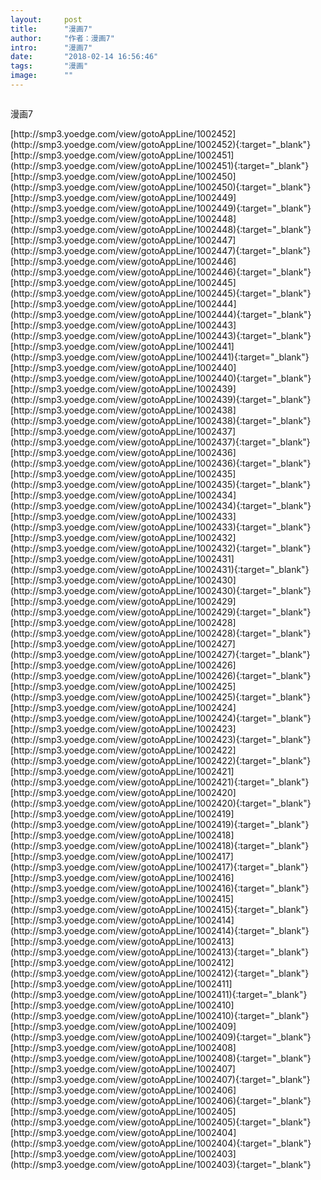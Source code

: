```yaml
---
layout:     post
title:      "漫画7"
author:     "作者：漫画7"
intro:      "漫画7"
date:       "2018-02-14 16:56:46"
tags:       "漫画"
image:      ""
---
```

<div style="text-align: center">
<p><img src=""/></p>
</div>
<p class="post-meta">
<span>漫画7</span>
</p>
[http://smp3.yoedge.com/view/gotoAppLine/1002452](http://smp3.yoedge.com/view/gotoAppLine/1002452){:target="_blank"}
[http://smp3.yoedge.com/view/gotoAppLine/1002451](http://smp3.yoedge.com/view/gotoAppLine/1002451){:target="_blank"}
[http://smp3.yoedge.com/view/gotoAppLine/1002450](http://smp3.yoedge.com/view/gotoAppLine/1002450){:target="_blank"}
[http://smp3.yoedge.com/view/gotoAppLine/1002449](http://smp3.yoedge.com/view/gotoAppLine/1002449){:target="_blank"}
[http://smp3.yoedge.com/view/gotoAppLine/1002448](http://smp3.yoedge.com/view/gotoAppLine/1002448){:target="_blank"}
[http://smp3.yoedge.com/view/gotoAppLine/1002447](http://smp3.yoedge.com/view/gotoAppLine/1002447){:target="_blank"}
[http://smp3.yoedge.com/view/gotoAppLine/1002446](http://smp3.yoedge.com/view/gotoAppLine/1002446){:target="_blank"}
[http://smp3.yoedge.com/view/gotoAppLine/1002445](http://smp3.yoedge.com/view/gotoAppLine/1002445){:target="_blank"}
[http://smp3.yoedge.com/view/gotoAppLine/1002444](http://smp3.yoedge.com/view/gotoAppLine/1002444){:target="_blank"}
[http://smp3.yoedge.com/view/gotoAppLine/1002443](http://smp3.yoedge.com/view/gotoAppLine/1002443){:target="_blank"}
[http://smp3.yoedge.com/view/gotoAppLine/1002441](http://smp3.yoedge.com/view/gotoAppLine/1002441){:target="_blank"}
[http://smp3.yoedge.com/view/gotoAppLine/1002440](http://smp3.yoedge.com/view/gotoAppLine/1002440){:target="_blank"}
[http://smp3.yoedge.com/view/gotoAppLine/1002439](http://smp3.yoedge.com/view/gotoAppLine/1002439){:target="_blank"}
[http://smp3.yoedge.com/view/gotoAppLine/1002438](http://smp3.yoedge.com/view/gotoAppLine/1002438){:target="_blank"}
[http://smp3.yoedge.com/view/gotoAppLine/1002437](http://smp3.yoedge.com/view/gotoAppLine/1002437){:target="_blank"}
[http://smp3.yoedge.com/view/gotoAppLine/1002436](http://smp3.yoedge.com/view/gotoAppLine/1002436){:target="_blank"}
[http://smp3.yoedge.com/view/gotoAppLine/1002435](http://smp3.yoedge.com/view/gotoAppLine/1002435){:target="_blank"}
[http://smp3.yoedge.com/view/gotoAppLine/1002434](http://smp3.yoedge.com/view/gotoAppLine/1002434){:target="_blank"}
[http://smp3.yoedge.com/view/gotoAppLine/1002433](http://smp3.yoedge.com/view/gotoAppLine/1002433){:target="_blank"}
[http://smp3.yoedge.com/view/gotoAppLine/1002432](http://smp3.yoedge.com/view/gotoAppLine/1002432){:target="_blank"}
[http://smp3.yoedge.com/view/gotoAppLine/1002431](http://smp3.yoedge.com/view/gotoAppLine/1002431){:target="_blank"}
[http://smp3.yoedge.com/view/gotoAppLine/1002430](http://smp3.yoedge.com/view/gotoAppLine/1002430){:target="_blank"}
[http://smp3.yoedge.com/view/gotoAppLine/1002429](http://smp3.yoedge.com/view/gotoAppLine/1002429){:target="_blank"}
[http://smp3.yoedge.com/view/gotoAppLine/1002428](http://smp3.yoedge.com/view/gotoAppLine/1002428){:target="_blank"}
[http://smp3.yoedge.com/view/gotoAppLine/1002427](http://smp3.yoedge.com/view/gotoAppLine/1002427){:target="_blank"}
[http://smp3.yoedge.com/view/gotoAppLine/1002426](http://smp3.yoedge.com/view/gotoAppLine/1002426){:target="_blank"}
[http://smp3.yoedge.com/view/gotoAppLine/1002425](http://smp3.yoedge.com/view/gotoAppLine/1002425){:target="_blank"}
[http://smp3.yoedge.com/view/gotoAppLine/1002424](http://smp3.yoedge.com/view/gotoAppLine/1002424){:target="_blank"}
[http://smp3.yoedge.com/view/gotoAppLine/1002423](http://smp3.yoedge.com/view/gotoAppLine/1002423){:target="_blank"}
[http://smp3.yoedge.com/view/gotoAppLine/1002422](http://smp3.yoedge.com/view/gotoAppLine/1002422){:target="_blank"}
[http://smp3.yoedge.com/view/gotoAppLine/1002421](http://smp3.yoedge.com/view/gotoAppLine/1002421){:target="_blank"}
[http://smp3.yoedge.com/view/gotoAppLine/1002420](http://smp3.yoedge.com/view/gotoAppLine/1002420){:target="_blank"}
[http://smp3.yoedge.com/view/gotoAppLine/1002419](http://smp3.yoedge.com/view/gotoAppLine/1002419){:target="_blank"}
[http://smp3.yoedge.com/view/gotoAppLine/1002418](http://smp3.yoedge.com/view/gotoAppLine/1002418){:target="_blank"}
[http://smp3.yoedge.com/view/gotoAppLine/1002417](http://smp3.yoedge.com/view/gotoAppLine/1002417){:target="_blank"}
[http://smp3.yoedge.com/view/gotoAppLine/1002416](http://smp3.yoedge.com/view/gotoAppLine/1002416){:target="_blank"}
[http://smp3.yoedge.com/view/gotoAppLine/1002415](http://smp3.yoedge.com/view/gotoAppLine/1002415){:target="_blank"}
[http://smp3.yoedge.com/view/gotoAppLine/1002414](http://smp3.yoedge.com/view/gotoAppLine/1002414){:target="_blank"}
[http://smp3.yoedge.com/view/gotoAppLine/1002413](http://smp3.yoedge.com/view/gotoAppLine/1002413){:target="_blank"}
[http://smp3.yoedge.com/view/gotoAppLine/1002412](http://smp3.yoedge.com/view/gotoAppLine/1002412){:target="_blank"}
[http://smp3.yoedge.com/view/gotoAppLine/1002411](http://smp3.yoedge.com/view/gotoAppLine/1002411){:target="_blank"}
[http://smp3.yoedge.com/view/gotoAppLine/1002410](http://smp3.yoedge.com/view/gotoAppLine/1002410){:target="_blank"}
[http://smp3.yoedge.com/view/gotoAppLine/1002409](http://smp3.yoedge.com/view/gotoAppLine/1002409){:target="_blank"}
[http://smp3.yoedge.com/view/gotoAppLine/1002408](http://smp3.yoedge.com/view/gotoAppLine/1002408){:target="_blank"}
[http://smp3.yoedge.com/view/gotoAppLine/1002407](http://smp3.yoedge.com/view/gotoAppLine/1002407){:target="_blank"}
[http://smp3.yoedge.com/view/gotoAppLine/1002406](http://smp3.yoedge.com/view/gotoAppLine/1002406){:target="_blank"}
[http://smp3.yoedge.com/view/gotoAppLine/1002405](http://smp3.yoedge.com/view/gotoAppLine/1002405){:target="_blank"}
[http://smp3.yoedge.com/view/gotoAppLine/1002404](http://smp3.yoedge.com/view/gotoAppLine/1002404){:target="_blank"}
[http://smp3.yoedge.com/view/gotoAppLine/1002403](http://smp3.yoedge.com/view/gotoAppLine/1002403){:target="_blank"}


